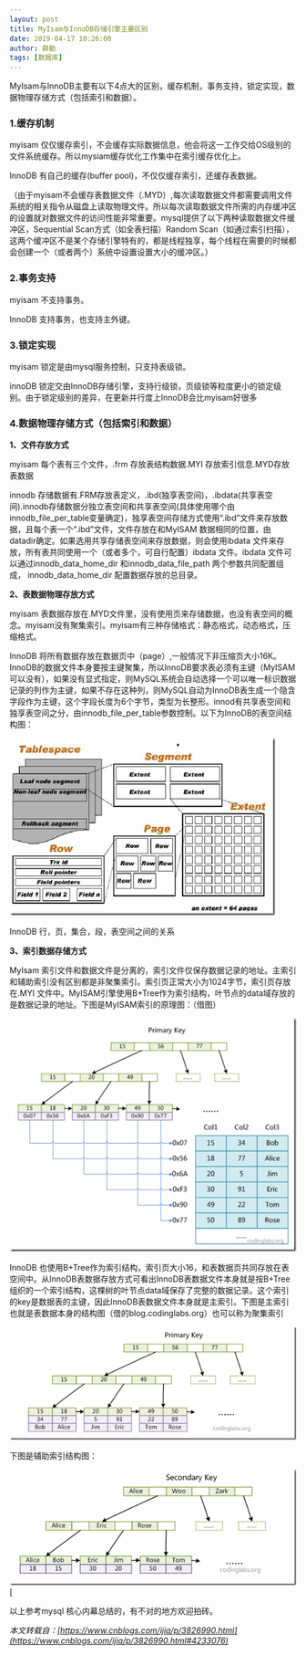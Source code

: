 ```yaml
---
layout: post
title: MyIsam与InnoDB存储引擎主要区别
date: 2019-04-17 10:26:00
author: 薛勤
tags: [数据库]
---
```

MyIsam与InnoDB主要有以下4点大的区别，缓存机制，事务支持，锁定实现，数据物理存储方式（包括索引和数据）。

### 1.缓存机制

myisam 仅仅缓存索引，不会缓存实际数据信息，他会将这一工作交给OS级别的文件系统缓存。所以mysiam缓存优化工作集中在索引缓存优化上。

InnoDB 有自己的缓存(buffer pool)，不仅仅缓存索引，还缓存表数据。

（由于myisam不会缓存表数据文件（.MYD）,每次读取数据文件都需要调用文件系统的相关指令从磁盘上读取物理文件。所以每次读取数据文件所需的内存缓冲区的设置就对数据文件的访问性能非常重要。mysql提供了以下两种读取数据文件缓冲区，Sequential Scan方式（如全表扫描）Random Scan（如通过索引扫描），这两个缓冲区不是某个存储引擎特有的，都是线程独享，每个线程在需要的时候都会创建一个（或者两个）系统中设置设置大小的缓冲区。）


### 2.事务支持

myisam 不支持事务。

InnoDB 支持事务，也支持主外键。

### 3.锁定实现

myisam 锁定是由mysql服务控制，只支持表级锁。

innoDB 锁定交由InnoDB存储引擎，支持行级锁，页级锁等粒度更小的锁定级别。由于锁定级别的差异，在更新并行度上InnoDB会比myisam好很多

### 4.数据物理存储方式（包括索引和数据）

**1、文件存放方式**

myisam 每个表有三个文件，.frm 存放表结构数据.MYI 存放索引信息.MYD存放表数据

innodb 存储数据有.FRM存放表定义，.ibd(独享表空间)，.ibdata(共享表空间).innodb存储数据分独立表空间和共享表空间(具体使用哪个由innodb_file_per_table变量确定)，独享表空间存储方式使用&ldquo;.ibd&rdquo;文件来存放数据，且每个表一个&ldquo;.ibd&rdquo;文件，文件存放在和MyISAM 数据相同的位置，由datadir确定。如果选用共享存储表空间来存放数据，则会使用ibdata 文件来存放，所有表共同使用一个（或者多个，可自行配置）ibdata 文件。ibdata 文件可以通过innodb_data_home_dir 和innodb_data_file_path
两个参数共同配置组成， innodb_data_home_dir 配置数据存放的总目录。

**2、表数据物理存放方式**

myisam 表数据存放在.MYD文件里，没有使用页来存储数据，也没有表空间的概念。myisam没有聚集索引。myisam有三种存储格式：静态格式，动态格式，压缩格式。

InnoDB 将所有数据存放在数据页中（page）,一般情况下非压缩页大小16K。InnoDB的数据文件本身要按主键聚集，所以InnoDB要求表必须有主键（MyISAM可以没有），如果没有显式指定，则MySQL系统会自动选择一个可以唯一标识数据记录的列作为主键，如果不存在这种列，则MySQL自动为InnoDB表生成一个隐含字段作为主键，这个字段长度为6个字节，类型为长整形。innod有共享表空间和独享表空间之分，由innodb_file_per_table参数控制。以下为InnoDB的表空间结构图：

![image](20190417MyIsam与InnoDB存储引擎主要区别/061302412158854.png)

InnoDB 行，页，集合，段，表空间之间的关系

**3、索引数据存储方式**

MyIsam 索引文件和数据文件是分离的，索引文件仅保存数据记录的地址。主索引和辅助索引没有区别都是非聚集索引。索引页正常大小为1024字节，索引页存放在.MYI 文件中。MyISAM引擎使用B+Tree作为索引结构，叶节点的data域存放的是数据记录的地址。下图是MyISAM索引的原理图：（借图）

![image](20190417MyIsam与InnoDB存储引擎主要区别/061302422775811.png)

InnoDB 也使用B+Tree作为索引结构，索引页大小16，和表数据页共同存放在表空间中。从InnoDB表数据存放方式可看出InnoDB表数据文件本身就是按B+Tree组织的一个索引结构，这棵树的叶节点data域保存了完整的数据记录。这个索引的key是数据表的主键，因此InnoDB表数据文件本身就是主索引。下图是主索引也就是表数据本身的结构图（借的blog.codinglabs.org）也可以称为聚集索引

![image](20190417MyIsam与InnoDB存储引擎主要区别/061302430434211.png)

下图是辅助索引结构图：

![image](20190417MyIsam与InnoDB存储引擎主要区别/061302437935840.png)[


以上参考mysql 核心内幕总结的，有不对的地方欢迎拍砖。

*本文转载自：[https://www.cnblogs.com/ijia/p/3826990.html](https://www.cnblogs.com/ijia/p/3826990.html#4233076)*